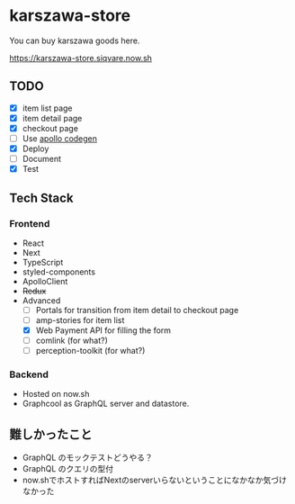 # karszawa-store

You can buy karszawa goods here.

https://karszawa-store.siqvare.now.sh

## TODO

- [x] item list page
- [x] item detail page
- [x] checkout page
- [ ] Use [apollo codegen](https://github.com/apollographql/apollo-tooling)
- [x] Deploy
- [ ] Document
- [x] Test

## Tech Stack

### Frontend

- React
- Next
- TypeScript
- styled-components
- ApolloClient
- ~~Redux~~
- Advanced
  - [ ] Portals for transition from item detail to checkout page
  - [ ] amp-stories for item list
  - [x] Web Payment API for filling the form
  - [ ] comlink (for what?)
  - [ ] perception-toolkit (for what?)

### Backend

- Hosted on now.sh
- Graphcool as GraphQL server and datastore.

## 難しかったこと

- GraphQL のモックテストどうやる？
- GraphQL のクエリの型付
- now.shでホストすればNextのserverいらないということになかなか気づけなかった
